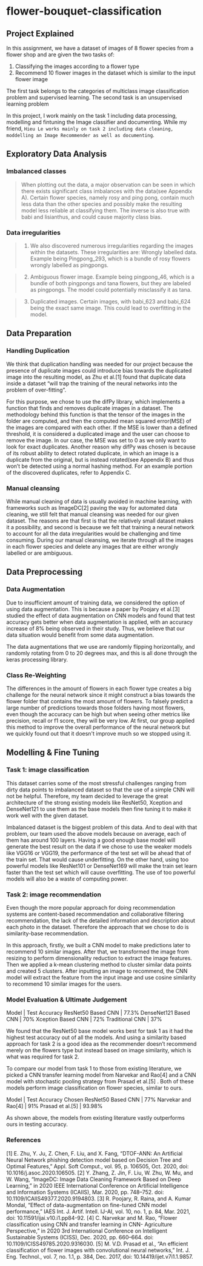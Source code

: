 # flower-bouquet-classification

## Project Explained

In this assignment, we have a dataset of images of 8 flower species from a flower shop and are given the two tasks of:

1. Classifying the images according to a flower type
2. Recommend 10 flower images in the dataset which is similar to the input flower image

The first task belongs to the categories of multiclass image classification problem and supervised learning. The second task is an unsupervised learning problem

In this project, I work mainly on the task 1 including data processing, modelling and fintuning the Image classifier and documenting. While my friend, `Hieu Le works mainly on task 2 including data cleaning, moddelling an Image Recommender as well as documenting`. 

## Exploratory Data Analysis

### Imbalanced classes

> When plotting out the data, a major observation can be seen in which there exists significant class imbalances with the data(see  Appendix A). Certain flower species, namely rosy and ping pong, contain much less data than the other species and possibly make the resulting model less reliable at classifying them. The inverse is also true with babi and lisianthus, and could cause majority class bias.

### Data irregularities
> 1. We also discovered numerous irregularities regarding the images within the datasets. These irregularities are:
Wrongly labelled data. Example being Pingpong_293, which is a bundle of rosy flowers wrongly labelled as pingpongs.

> 2. Ambiguous flower image. Example being pingpong_46, which is a bundle of both pingpongs and tana flowers, but they are labeled as pingpongs. The model could potentially misclassify it as tana.

> 3. Duplicated images. Certain images, with babi_623 and babi_624 being the exact same image. This could lead to overfitting in the model.

## Data Preparation

### Handling Duplication

We think that duplication handling was needed for our project because the presence of duplicate images could introduce bias towards the duplicated image into the resulting model, as Zhu et al.[1] found that duplicate data inside a dataset “will trap the training of the neural networks into the problem of over-fitting”.

For this purpose, we chose to use the difPy library, which implements a function that finds and removes duplicate images in a dataset. The methodology behind this function is that the tensor of the images in the folder are computed, and then the computed mean squared error(MSE) of the images are compared with each other. If the MSE is lower than a defined threshold, it is considered a duplicated image and the user can choose to remove the image. In our case, the MSE was set to 0 as we only want to look for exact duplicates. Another reason why difPy was chosen is because of its robust ability to detect rotated duplicate, in which an image is a duplicate from the original, but is instead rotated(see Appendix B) and thus won’t be detected using a normal hashing method. For an example portion of the discovered duplicates, refer to Appendix C.

### Manual cleansing

While manual cleaning of data is usually avoided in machine learning, with frameworks such as ImageDC[2] paving the way for automated data cleaning, we still felt that manual cleansing was needed for our given dataset. The reasons are that first is that the relatively small dataset makes it a possibility, and second is because we felt that training a neural network to account for all the data irregularities would be challenging and time consuming. During our manual cleansing, we iterate through all the images in each flower species and delete any images that are either wrongly labelled or are ambiguous.

## Data Preprocessing

### Data Augmentation

Due to insufficient amount of training data, we considered the option of using data augmentation. This is because a paper by Poojary et al.[3] studied the effect of data augmentation on CNN models and found that test accuracy gets better when data augmentation is applied, with an accuracy increase of 8% being observed in their study. Thus, we believe that our data situation would benefit from some data augmentation.

The data augmentations that we use are randomly flipping horizontally, and randomly rotating from 0 to 20 degrees max, and this is all done through the keras processing library.

### Class Re-Weighting

The differences in the amount of flowers in each flower type creates a big challenge for the neural network since it might construct a bias towards the flower folder that contains the most amount of flowers. To falsely predict a large number of predictions towards those folders having most flowers, even though the accuracy can be high but when seeing other metrics like precision, recall or f1 score, they will be very low. At first, our group applied this method to improve the overall performance of the neural network but we quickly found out that it doesn't improve much so we stopped using it. 

## Modelling & Fine Tuning

### Task 1: image classification

This dataset carries some of the most stressful challenges ranging from dirty data points to imbalanced dataset so that the use of a simple CNN will not be helpful. Therefore, my team decided to leverage the great architecture of the strong existing models like ResNet50, Xception and DenseNet121 to use them as the base models then fine tuning it to make it work well with the given dataset. 

Imbalanced dataset is the biggest problem of this data. And to deal with that problem, our team used the above models because on average, each of them has around 100 layers. Having a good enough base model will generate the best result on the data if we chose to use the weaker models like VGG16 or VGG19, the performance of the test set will be ahead that of the train set. That would cause underfitting. On the other hand, using too powerful models like ResNet101 or DenseNet169 will make the train set learn faster than the test set which will cause overfitting. The use of too powerful models will also be a waste of computing power. 

### Task 2: image recommendation

Even though the more popular approach for doing recommendation systems are content-based recommendation and collaborative filtering recommendation, the lack of the detailed information and description about each photo in the dataset. Therefore the approach that we chose to do is similarity-base recommendation. 

In this approach, firstly, we built a CNN model to make predictions later to recommend 10 similar images. After that, we transformed the image from resizing to perform dimensionality reduction to extract the image features. Then we applied a k-mean clustering method to cluster similar data points and created 5 clusters. After inputting an image to recommend, the CNN model will extract the feature from the input image and use cosine similarity to recommend 10 similar images for the users.


### Model Evaluation & Ultimate Judgement

Model                 | Test Accuracy
ResNet50 Based CNN    | 77.3%
DenseNet121 Based CNN | 70%
Xception Based CNN    | 72%
Traditional CNN       | 37%

We found that the ResNet50 base model works best for task 1 as it had the highest test accuracy out of all the models. And using a similarity based approach for task 2 is a good idea as the recommender doesn’t recommend merely on the flowers type but instead based on image similarity, which is what was required for task 2.

To compare our model from task 1 to those from existing literature, we picked a CNN transfer learning model from Narvekar and Rao[4] and a CNN model with stochastic pooling strategy from Prasad et al.[5]	. Both of these models perform image classification on flower species, similar to ours.

Model                     | Test Accuracy
Chosen ResNet50 Based CNN | 77%
Narvekar and Rao[4]       | 91%
Prasad et al.[5]          | 93.98%

As shown above, the models from existing literature vastly outperforms ours in testing accuracy.

### References

[1]	E. Zhu, Y. Ju, Z. Chen, F. Liu, and X. Fang, “DTOF-ANN: An Artificial Neural Network phishing detection model based on Decision Tree and Optimal Features,” Appl. Soft Comput., vol. 95, p. 106505, Oct. 2020, doi: 10.1016/j.asoc.2020.106505.
[2]	Y. Zhang, Z. Jin, F. Liu, W. Zhu, W. Mu, and W. Wang, “ImageDC: Image Data Cleaning Framework Based on Deep Learning,” in 2020 IEEE International Conference on Artificial Intelligence and Information Systems (ICAIIS), Mar. 2020, pp. 748–752. doi: 10.1109/ICAIIS49377.2020.9194803.
[3]	R. Poojary, R. Raina, and A. Kumar Mondal, “Effect of data-augmentation on fine-tuned CNN model performance,” IAES Int. J. Artif. Intell. IJ-AI, vol. 10, no. 1, p. 84, Mar. 2021, doi: 10.11591/ijai.v10.i1.pp84-92.
[4]	C. Narvekar and M. Rao, “Flower classification using CNN and transfer learning in CNN- Agriculture Perspective,” in 2020 3rd International Conference on Intelligent Sustainable Systems (ICISS), Dec. 2020, pp. 660–664. doi: 10.1109/ICISS49785.2020.9316030.
[5]	M. V.D. Prasad et al., “An efficient classification of flower images with convolutional neural networks,” Int. J. Eng. Technol., vol. 7, no. 1.1, p. 384, Dec. 2017, doi: 10.14419/ijet.v7i1.1.9857.
